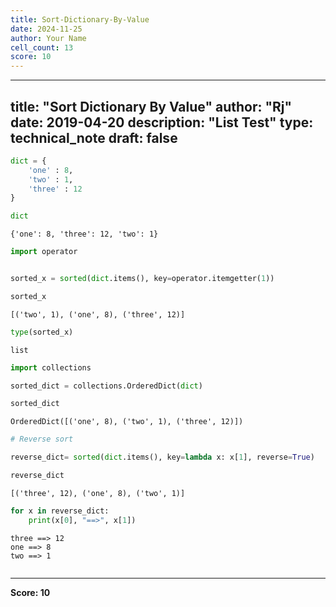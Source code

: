 ```yaml
---
title: Sort-Dictionary-By-Value
date: 2024-11-25
author: Your Name
cell_count: 13
score: 10
---
```


---
title: "Sort Dictionary By Value"
author: "Rj"
date: 2019-04-20
description: "List Test"
type: technical_note
draft: false
---

```python
dict = {
    'one' : 8,
    'two' : 1,
    'three' : 12
}
```


```python
dict
```




    {'one': 8, 'three': 12, 'two': 1}




```python
import operator


sorted_x = sorted(dict.items(), key=operator.itemgetter(1))
```


```python
sorted_x
```




    [('two', 1), ('one', 8), ('three', 12)]




```python
type(sorted_x)
```




    list




```python
import collections
```


```python
sorted_dict = collections.OrderedDict(dict)
```


```python
sorted_dict
```




    OrderedDict([('one', 8), ('two', 1), ('three', 12)])




```python
# Reverse sort

reverse_dict= sorted(dict.items(), key=lambda x: x[1], reverse=True)
```


```python
reverse_dict
```




    [('three', 12), ('one', 8), ('two', 1)]




```python
for x in reverse_dict:
    print(x[0], "==>", x[1])
```

    three ==> 12
    one ==> 8
    two ==> 1



```python

```


---
**Score: 10**